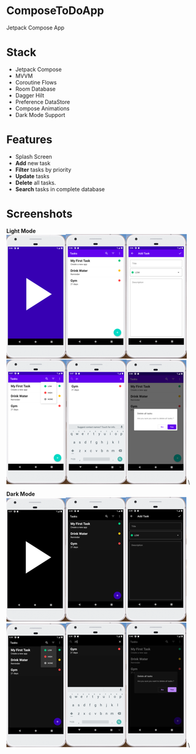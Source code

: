# ComposeToDoApp

Jetpack Compose App

# Stack

- Jetpack Compose
- MVVM
- Coroutine Flows
- Room Database
- Dagger Hilt
- Preference DataStore
- Compose Animations
- Dark Mode Support

# Features

- Splash Screen
- **Add** new task
- **Filter** tasks by priority
- **Update** tasks
- **Delete** all tasks.
- **Search** tasks in complete database

# Screenshots

**Light Mode** \
![Splash Screen](assets/1.png)![Home Screen](assets/2.png)![Add Task Screen](assets/3.png) \
![Priority Drop Down](assets/4.png)![Search Screen](assets/5.png)![Delete All Dialog](assets/6.png)
\

**Dark Mode** \
![Splash Screen](assets/N1.png)![Home Screen](assets/N2.png)![Add Task Screen](assets/N3.png) \
![Priority Drop Down](assets/N4.png)![Search Screen](assets/N5.png)![Delete All Dialog](assets/N6.png)
\






